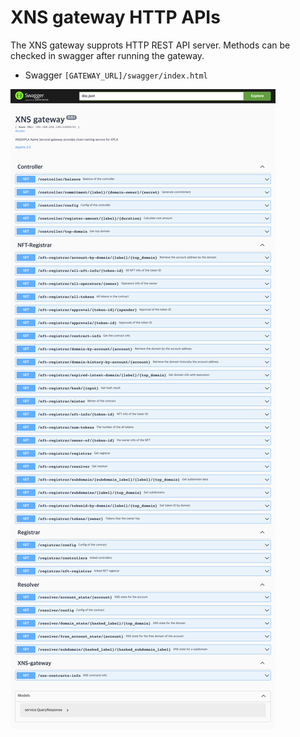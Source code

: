 # XNS gateway HTTP APIs

The XNS gateway supprots HTTP REST API server. Methods can be checked in swagger after running the gateway. 

- Swagger `[GATEWAY_URL]/swagger/index.html`

![swagger](../docs/images/swagger.html.png)